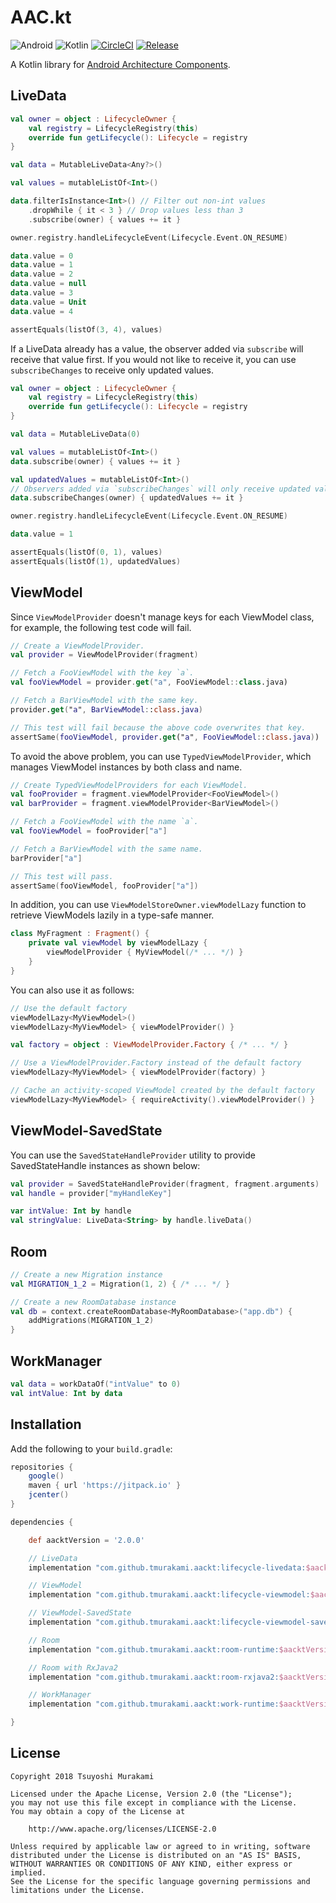 # AAC.kt

![Android](https://img.shields.io/badge/Android-4.0%2B-blue.svg)
![Kotlin](https://img.shields.io/badge/Kotlin-1.3.50%2B-blue.svg)
[![CircleCI](https://circleci.com/gh/tmurakami/aackt.svg?style=shield)](https://circleci.com/gh/tmurakami/aackt)
[![Release](https://jitpack.io/v/tmurakami/aackt.svg)](https://jitpack.io/#tmurakami/aackt)

A Kotlin library for
[Android Architecture Components](https://developer.android.com/topic/libraries/architecture/).

## LiveData

```kotlin
val owner = object : LifecycleOwner {
    val registry = LifecycleRegistry(this)
    override fun getLifecycle(): Lifecycle = registry
}

val data = MutableLiveData<Any?>()

val values = mutableListOf<Int>()

data.filterIsInstance<Int>() // Filter out non-int values
    .dropWhile { it < 3 } // Drop values less than 3
    .subscribe(owner) { values += it }

owner.registry.handleLifecycleEvent(Lifecycle.Event.ON_RESUME)

data.value = 0
data.value = 1
data.value = 2
data.value = null
data.value = 3
data.value = Unit
data.value = 4

assertEquals(listOf(3, 4), values)
```

If a LiveData already has a value, the observer added via `subscribe`
will receive that value first. If you would not like to receive it, you
can use `subscribeChanges` to receive only updated values.

```kotlin
val owner = object : LifecycleOwner {
    val registry = LifecycleRegistry(this)
    override fun getLifecycle(): Lifecycle = registry
}

val data = MutableLiveData(0)

val values = mutableListOf<Int>()
data.subscribe(owner) { values += it }

val updatedValues = mutableListOf<Int>()
// Observers added via `subscribeChanges` will only receive updated values.
data.subscribeChanges(owner) { updatedValues += it }

owner.registry.handleLifecycleEvent(Lifecycle.Event.ON_RESUME)

data.value = 1

assertEquals(listOf(0, 1), values)
assertEquals(listOf(1), updatedValues)
```

## ViewModel

Since `ViewModelProvider` doesn't manage keys for each ViewModel
class, for example, the following test code will fail.

```kotlin
// Create a ViewModelProvider.
val provider = ViewModelProvider(fragment)

// Fetch a FooViewModel with the key `a`.
val fooViewModel = provider.get("a", FooViewModel::class.java)

// Fetch a BarViewModel with the same key.
provider.get("a", BarViewModel::class.java)

// This test will fail because the above code overwrites that key.
assertSame(fooViewModel, provider.get("a", FooViewModel::class.java))
```

To avoid the above problem, you can use `TypedViewModelProvider`, which
manages ViewModel instances by both class and name.

```kotlin
// Create TypedViewModelProviders for each ViewModel.
val fooProvider = fragment.viewModelProvider<FooViewModel>()
val barProvider = fragment.viewModelProvider<BarViewModel>()

// Fetch a FooViewModel with the name `a`.
val fooViewModel = fooProvider["a"]

// Fetch a BarViewModel with the same name.
barProvider["a"]

// This test will pass.
assertSame(fooViewModel, fooProvider["a"])
```

In addition, you can use `ViewModelStoreOwner.viewModelLazy` function to
retrieve ViewModels lazily in a type-safe manner.

```kotlin
class MyFragment : Fragment() {
    private val viewModel by viewModelLazy {
        viewModelProvider { MyViewModel(/* ... */) }
    }
}
```

You can also use it as follows:

```kotlin
// Use the default factory
viewModelLazy<MyViewModel>()
viewModelLazy<MyViewModel> { viewModelProvider() }
```

```kotlin
val factory = object : ViewModelProvider.Factory { /* ... */ }

// Use a ViewModelProvider.Factory instead of the default factory
viewModelLazy<MyViewModel> { viewModelProvider(factory) }
```

```kotlin
// Cache an activity-scoped ViewModel created by the default factory
viewModelLazy<MyViewModel> { requireActivity().viewModelProvider() }
```

## ViewModel-SavedState

You can use the `SavedStateHandleProvider` utility to provide
SavedStateHandle instances as shown below:

```kotlin
val provider = SavedStateHandleProvider(fragment, fragment.arguments)
val handle = provider["myHandleKey"]

var intValue: Int by handle
val stringValue: LiveData<String> by handle.liveData()
```

## Room

```kotlin
// Create a new Migration instance
val MIGRATION_1_2 = Migration(1, 2) { /* ... */ }

// Create a new RoomDatabase instance
val db = context.createRoomDatabase<MyRoomDatabase>("app.db") {
    addMigrations(MIGRATION_1_2)
}
```

## WorkManager

```kotlin
val data = workDataOf("intValue" to 0)
val intValue: Int by data
```

## Installation

Add the following to your `build.gradle`:

```groovy
repositories {
    google()
    maven { url 'https://jitpack.io' }
    jcenter()
}

dependencies {

    def aacktVersion = '2.0.0'

    // LiveData
    implementation "com.github.tmurakami.aackt:lifecycle-livedata:$aacktVersion"

    // ViewModel
    implementation "com.github.tmurakami.aackt:lifecycle-viewmodel:$aacktVersion"

    // ViewModel-SavedState
    implementation "com.github.tmurakami.aackt:lifecycle-viewmodel-savedstate:$aacktVersion"

    // Room
    implementation "com.github.tmurakami.aackt:room-runtime:$aacktVersion"

    // Room with RxJava2
    implementation "com.github.tmurakami.aackt:room-rxjava2:$aacktVersion"

    // WorkManager
    implementation "com.github.tmurakami.aackt:work-runtime:$aacktVersion"

}
```

## License

```
Copyright 2018 Tsuyoshi Murakami

Licensed under the Apache License, Version 2.0 (the "License");
you may not use this file except in compliance with the License.
You may obtain a copy of the License at

    http://www.apache.org/licenses/LICENSE-2.0

Unless required by applicable law or agreed to in writing, software
distributed under the License is distributed on an "AS IS" BASIS,
WITHOUT WARRANTIES OR CONDITIONS OF ANY KIND, either express or implied.
See the License for the specific language governing permissions and
limitations under the License.
```
